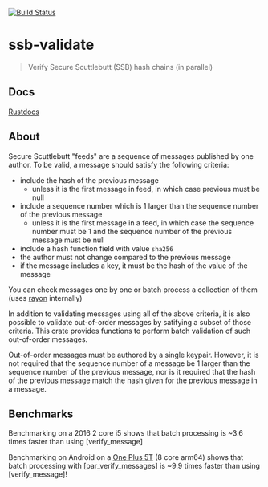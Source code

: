 [![Build Status](https://travis-ci.org/sunrise-choir/ssb-validate.svg?branch=master)](https://travis-ci.org/sunrise-choir/ssb-validate)
# ssb-validate

> Verify Secure Scuttlebutt (SSB) hash chains (in parallel)

## Docs

[Rustdocs](https://sunrise-choir.github.io/ssb-validate/ssb_validate/index.html)

## About

Secure Scuttlebutt "feeds" are a sequence of messages published by one author.
To be valid, a message should satisfy the following criteria:

 - include the hash of the previous message
   - unless it is the first message in feed, in which case previous must be null
 - include a sequence number which is 1 larger than the sequence number of the previous message
   - unless it is the first message in a feed, in which case the sequence number must be 1 and the sequence number of the previous message must be null
 - include a hash function field with value `sha256`
 - the author must not change compared to the previous message
 - if the message includes a key, it must be the hash of the value of the message

You can check messages one by one or batch process a collection of them (uses [rayon](https://docs.rs/rayon/1.2.0/rayon/index.html) internally)

In addition to validating messages using all of the above criteria, it is also possible to validate out-of-order messages by satifying a subset of those criteria. This crate provides functions to perform batch validation of such out-of-order messages.

Out-of-order messages must be authored by a single keypair. However, it is not required that the sequence number of a message be 1 larger than the sequence number of the previous message, nor is it required that the hash of the previous message match the hash given for the previous message in a message.

## Benchmarks

Benchmarking on a 2016 2 core i5 shows that batch processing  is ~3.6 times faster than using [verify_message] 

Benchmarking on Android on a [One Plus 5T](https://en.wikipedia.org/wiki/OnePlus_5T) (8 core arm64) shows that batch processing with [par_verify_messages] is ~9.9 times faster than using [verify_message]! 

